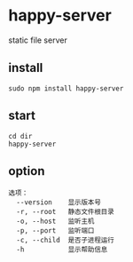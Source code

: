 # happy-server
static file  server

## install 
```
sudo npm install happy-server
```

## start 
```
cd dir 
happy-server 
```

## option
```
选项：
  --version    显示版本号                                                 
  -r, --root   静态文件根目录
  -o, --host   监听主机                    
  -p, --port   监听端口                             
  -c, --child  是否子进程运行                      
  -h           显示帮助信息                                         
```
